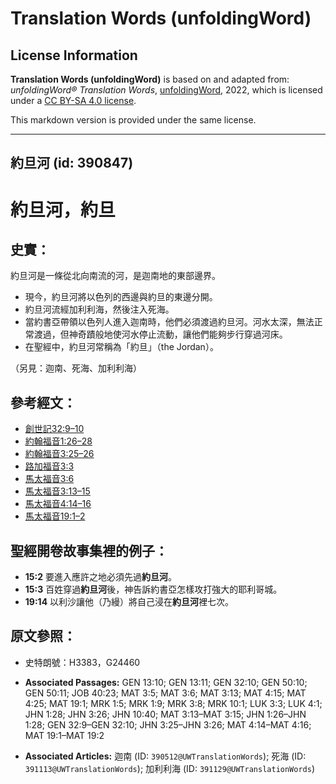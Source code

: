 # Translation Words (unfoldingWord)

## License Information

**Translation Words (unfoldingWord)** is based on and adapted from: _unfoldingWord® Translation Words_, [unfoldingWord](https://unfoldingword.org/utw), 2022, which is licensed under a [CC BY-SA 4.0 license](https://creativecommons.org/licenses/by-sa/4.0/legalcode.en).

This markdown version is provided under the same license.



--------------------------------

## 約旦河 (id: 390847)

約旦河，約旦
======

史實：
---

約旦河是一條從北向南流的河，是迦南地的東部邊界。

* 現今，約旦河將以色列的西邊與約旦的東邊分開。
* 約旦河流經加利利海，然後注入死海。
* 當約書亞帶領以色列人進入迦南時，他們必須渡過約旦河。河水太深，無法正常渡過，但神奇蹟般地使河水停止流動，讓他們能夠步行穿過河床。
* 在聖經中，約旦河常稱為「約旦」（the Jordan）。

（另見：迦南、死海、加利利海）

參考經文：
-----

* [創世記32:9–10](https://ref.ly/Gen32:9-Gen32:10)
* [約翰福音1:26–28](https://ref.ly/John1:26-John1:28)
* [約翰福音3:25–26](https://ref.ly/John3:25-John3:26)
* [路加福音3:3](https://ref.ly/Luke3:3)
* [馬太福音3:6](https://ref.ly/Matt3:6)
* [馬太福音3:13–15](https://ref.ly/Matt3:13-Matt3:15)
* [馬太福音4:14–16](https://ref.ly/Matt4:14-Matt4:16)
* [馬太福音19:1–2](https://ref.ly/Matt19:1-Matt19:2)

聖經開卷故事集裡的例子：
------------

* **15:2** 要進入應許之地必須先過**約旦河**。
* **15:3** 百姓穿過**約旦河**後，神告訴約書亞怎樣攻打強大的耶利哥城。
* **19:14** 以利沙讓他（乃縵）將自己浸在**約旦河**裡七次。

原文參照：
-----

* 史特朗號：H3383，G24460

* **Associated Passages:** GEN 13:10; GEN 13:11; GEN 32:10; GEN 50:10; GEN 50:11; JOB 40:23; MAT 3:5; MAT 3:6; MAT 3:13; MAT 4:15; MAT 4:25; MAT 19:1; MRK 1:5; MRK 1:9; MRK 3:8; MRK 10:1; LUK 3:3; LUK 4:1; JHN 1:28; JHN 3:26; JHN 10:40; MAT 3:13–MAT 3:15; JHN 1:26–JHN 1:28; GEN 32:9–GEN 32:10; JHN 3:25–JHN 3:26; MAT 4:14–MAT 4:16; MAT 19:1–MAT 19:2
* **Associated Articles:** 迦南 (ID: `390512@UWTranslationWords`); 死海 (ID: `391113@UWTranslationWords`); 加利利海 (ID: `391129@UWTranslationWords`)


